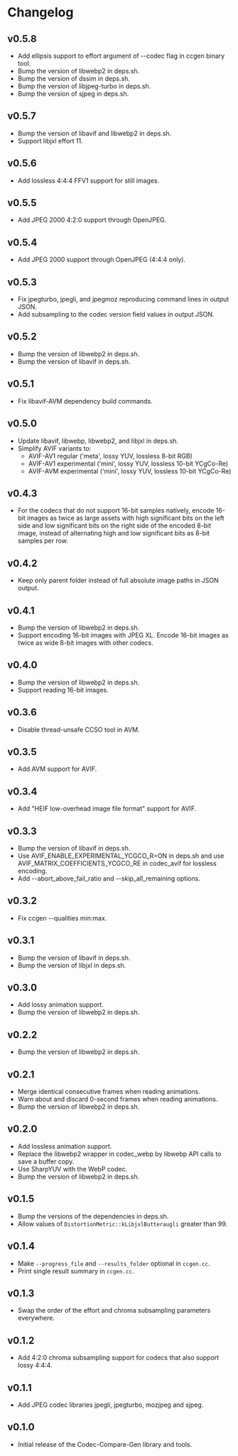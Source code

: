 # Changelog

## v0.5.8

- Add ellipsis support to effort argument of --codec flag in ccgen binary tool.
- Bump the version of libwebp2 in deps.sh.
- Bump the version of dssim in deps.sh.
- Bump the version of libjpeg-turbo in deps.sh.
- Bump the version of sjpeg in deps.sh.

## v0.5.7

- Bump the version of libavif and libwebp2 in deps.sh.
- Support libjxl effort 11.

## v0.5.6

- Add lossless 4:4:4 FFV1 support for still images.

## v0.5.5

- Add JPEG 2000 4:2:0 support through OpenJPEG.

## v0.5.4

- Add JPEG 2000 support through OpenJPEG (4:4:4 only).

## v0.5.3

- Fix jpegturbo, jpegli, and jpegmoz reproducing command lines in output JSON.
- Add subsampling to the codec version field values in output JSON.

## v0.5.2

- Bump the version of libwebp2 in deps.sh.
- Bump the version of libavif in deps.sh.

## v0.5.1

- Fix libavif-AVM dependency build commands.

## v0.5.0

- Update libavif, libwebp, libwebp2, and libjxl in deps.sh.
- Simplify AVIF variants to:
  - AVIF-AV1 regular ('meta', lossy YUV, lossless 8-bit RGB)
  - AVIF-AV1 experimental ('mini', lossy YUV, lossless 10-bit YCgCo-Re)
  - AVIF-AVM experimental ('mini', lossy YUV, lossless 10-bit YCgCo-Re)

## v0.4.3

- For the codecs that do not support 16-bit samples natively, encode 16-bit
  images as twice as large assets with high significant bits on the left side
  and low significant bits on the right side of the encoded 8-bit image, instead
  of alternating high and low significant bits as 8-bit samples per row.

## v0.4.2

- Keep only parent folder instead of full absolute image paths in JSON output.

## v0.4.1

- Bump the version of libwebp2 in deps.sh.
- Support encoding 16-bit images with JPEG XL. Encode 16-bit images as twice as
  wide 8-bit images with other codecs.

## v0.4.0

- Bump the version of libwebp2 in deps.sh.
- Support reading 16-bit images.

## v0.3.6

- Disable thread-unsafe CCSO tool in AVM.

## v0.3.5

- Add AVM support for AVIF.

## v0.3.4

- Add "HEIF low-overhead image file format" support for AVIF.

## v0.3.3

- Bump the version of libavif in deps.sh.
- Use AVIF_ENABLE_EXPERIMENTAL_YCGCO_R=ON in deps.sh and use
  AVIF_MATRIX_COEFFICIENTS_YCGCO_RE in codec_avif for lossless encoding.
- Add --abort_above_fail_ratio and --skip_all_remaining options.

## v0.3.2

- Fix ccgen --qualities min:max.

## v0.3.1

- Bump the version of libavif in deps.sh.
- Bump the version of libjxl in deps.sh.

## v0.3.0

- Add lossy animation support.
- Bump the version of libwebp2 in deps.sh.

## v0.2.2

- Bump the version of libwebp2 in deps.sh.

## v0.2.1

- Merge identical consecutive frames when reading animations.
- Warn about and discard 0-second frames when reading animations.
- Bump the version of libwebp2 in deps.sh.

## v0.2.0

- Add lossless animation support.
- Replace the libwebp2 wrapper in codec_webp by libwebp API calls to save a
  buffer copy.
- Use SharpYUV with the WebP codec.
- Bump the version of libwebp2 in deps.sh.

## v0.1.5

- Bump the versions of the dependencies in deps.sh.
- Allow values of `DistortionMetric::kLibjxlButteraugli` greater than 99.

## v0.1.4

- Make `--progress_file` and `--results_folder` optional in `ccgen.cc`.
- Print single result summary in `ccgen.cc`.

## v0.1.3

- Swap the order of the effort and chroma subsampling parameters everywhere.

## v0.1.2

- Add 4:2:0 chroma subsampling support for codecs that also support lossy 4:4:4.

## v0.1.1

- Add JPEG codec libraries jpegli, jpegturbo, mozjpeg and sjpeg.

## v0.1.0

- Initial release of the Codec-Compare-Gen library and tools.
